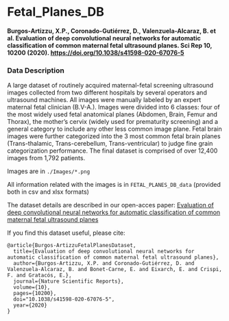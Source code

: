 # Fetal_Planes_DB
**Burgos-Artizzu, X.P., Coronado-Gutiérrez, D., Valenzuela-Alcaraz, B. et al. Evaluation of deep convolutional neural networks for automatic classification of common maternal fetal ultrasound planes. Sci Rep 10, 10200 (2020). https://doi.org/10.1038/s41598-020-67076-5**
### Data Description
A large dataset of routinely acquired maternal-fetal screening ultrasound images collected from two different hospitals by several operators and ultrasound machines. All images were manually labeled by an expert maternal fetal clinician (B.V-A.). Images were divided into 6 classes: four of the most widely used fetal anatomical planes (Abdomen, Brain, Femur and Thorax), the mother’s cervix (widely used for prematurity screening) and a general category to include any other less common image plane. Fetal brain images were further categorized into the 3 most common fetal brain planes (Trans-thalamic, Trans-cerebellum, Trans-ventricular) to judge fine grain categorization performance. The final dataset is comprised of over 12,400 images from 1,792 patients. 

Images are in `./Images/*.png`

All information related with the images is in `FETAL_PLANES_DB_data` (provided both in csv and xlsx formats)

The dataset details are described in our open-acces paper: [Evaluation of deep convolutional neural networks for automatic classification of common maternal fetal ultrasound planes](https://rdcu.be/b47NX)

If you find this dataset useful, please cite:

    @article{Burgos-ArtizzuFetalPlanesDataset,
      title={Evaluation of deep convolutional neural networks for automatic classification of common maternal fetal ultrasound planes},
      author={Burgos-Artizzu, X.P. and Coronado-Gutiérrez, D. and Valenzuela-Alcaraz, B. and Bonet-Carne, E. and Eixarch, E. and Crispi, F. and Gratacós, E.},
      journal={Nature Scientific Reports}, 
      volume={10},
      pages={10200},
      doi="10.1038/s41598-020-67076-5",
      year={2020}
    } 
